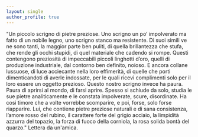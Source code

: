 ```yaml
---
layout: single
author_profile: true
---
```




"Un piccolo scrigno di pietre preziose.
Uno scrigno un po’ impolverato ma fatto di un nobile legno, uno scrigno stanco ma resistente. Di suoi simili ve ne sono tanti, la maggior parte ben puliti, di quella brillantezza che stufa, che rende gli occhi stupidi, di quel materiale che cadendo si rompe. Questi contengono preziosità di impeccabili piccoli linghotti d’oro, quelli di produzione industriale, dal contorno ben definito, noioso. E ancora collane lussuose, di luce acciecante nella loro effimerità, di quelle che porti dimenticandoti di averle indossate, per le quali ricevi complimenti solo per il loro essere un oggetto prezioso. Questo nostro scrigno invece ha paura. Paura di aprirsi al mondo, di farsi aprire. Spesso si schiude da solo, studia le sue pietre analiticamente e le constata impolverate, scure, disordinate. Ha così timore che a volte vorrebbe scomparire, e poi, forse, solo forse riapparire. Lui, che contiene pietre preziose naturali e di sana consistenza, l’amore rosso del rubino, il carattere forte del grigio acciaio, la limpidità azzurra del topazio, la forza di fuoco della corniola, la rosa solida bontà del quarzo."
Lettera da un'amica.

